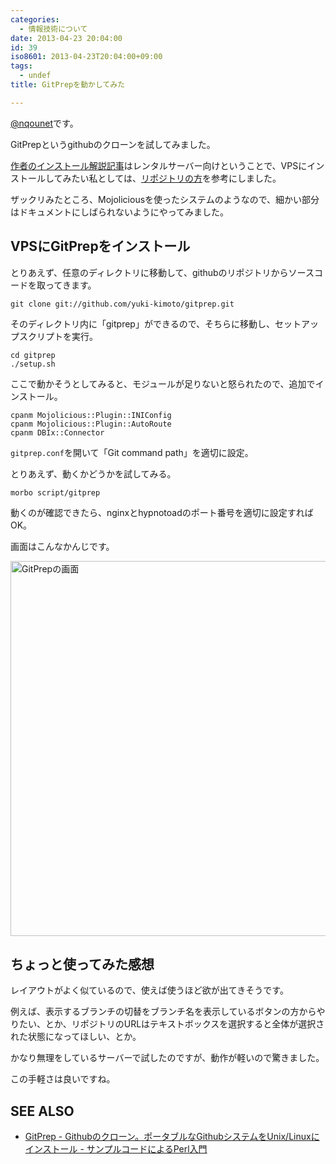 ```yaml
---
categories:
  - 情報技術について
date: 2013-04-23 20:04:00
id: 39
iso8601: 2013-04-23T20:04:00+09:00
tags:
  - undef
title: GitPrepを動かしてみた

---
```


<p><a href="https://twitter.com/nqounet">@nqounet</a>です。</p> <p>GitPrepというgithubのクローンを試してみました。</p> <p><a href="http://d.hatena.ne.jp/perlcodesample/20130421/1366536119">作者のインストール解説記事</a>はレンタルサーバー向けということで、VPSにインストールしてみたい私としては、<a href="https://github.com/yuki-kimoto/gitprep">リポジトリの方</a>を参考にしました。</p> <p>ザックリみたところ、Mojoliciousを使ったシステムのようなので、細かい部分はドキュメントにしばられないようにやってみました。</p> <h2>VPSにGitPrepをインストール</h2> <p>とりあえず、任意のディレクトリに移動して、githubのリポジトリからソースコードを取ってきます。</p> <pre><code>git clone git://github.com/yuki-kimoto/gitprep.git<br></code></pre> <p>そのディレクトリ内に「gitprep」ができるので、そちらに移動し、セットアップスクリプトを実行。</p> <pre><code>cd gitprep<br>./setup.sh<br></code></pre> <p>ここで動かそうとしてみると、モジュールが足りないと怒られたので、追加でインストール。</p> <pre><code>cpanm Mojolicious::Plugin::INIConfig<br>cpanm Mojolicious::Plugin::AutoRoute<br>cpanm DBIx::Connector<br></code></pre> <p><code>gitprep.conf</code>を開いて「Git command path」を適切に設定。</p> <p>とりあえず、動くかどうかを試してみる。</p> <pre><code>morbo script/gitprep<br></code></pre> <p>動くのが確認できたら、nginxとhypnotoadのポート番号を適切に設定すればOK。</p> <p>画面はこんなかんじです。</p> <p><img src="https://copy.com/vKms8VSdYoio3Zg9" alt="GitPrepの画面" width="600"></p> <h2>ちょっと使ってみた感想</h2> <p>レイアウトがよく似ているので、使えば使うほど欲が出てきそうです。</p> <p>例えば、表示するブランチの切替をブランチ名を表示しているボタンの方からやりたい、とか、リポジトリのURLはテキストボックスを選択すると全体が選択された状態になってほしい、とか。</p> <p>かなり無理をしているサーバーで試したのですが、動作が軽いので驚きました。</p> <p>この手軽さは良いですね。</p> <h2>SEE ALSO</h2> <ul><li><a href="http://d.hatena.ne.jp/perlcodesample/20130421/1366536119">GitPrep - Githubのクローン。ポータブルなGithubシステムをUnix/Linuxにインストール - サンプルコードによるPerl入門</a></li></ul>    	